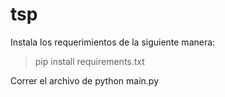 # tsp

Instala los requerimientos de la siguiente manera:
> pip install requirements.txt

Correr el archivo de python main.py

